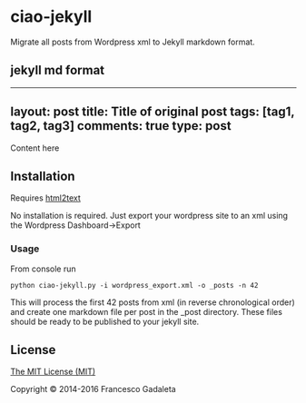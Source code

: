 # ciao-jekyll

Migrate all posts from Wordpress xml to Jekyll markdown format.

## jekyll md format

  ---
  layout: post
  title: Title of original post 
  tags: [tag1, tag2, tag3]
  comments: true
  type: post
  ---
  
  Content here 
  
## Installation
Requires [html2text](https://github.com/Alir3z4/html2text)

No installation is required. Just export your wordpress site to an xml using the Wordpress Dashboard->Export

### Usage
From console run 

    python ciao-jekyll.py -i wordpress_export.xml -o _posts -n 42
  This will process the first 42 posts from xml (in reverse chronological order) and create one markdown file per post in the _post directory. These files should be ready to be published to your jekyll site.
  

## License

[The MIT License (MIT)](LICENSE.md)

Copyright © 2014-2016 Francesco Gadaleta
